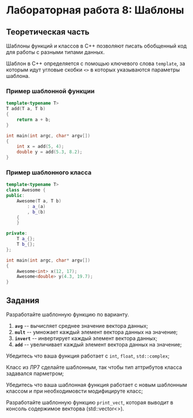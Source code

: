 # Лабораторная работа 8: Шаблоны

## Теоретическая часть

Шаблоны функций и классов в C++ позволяют писать обобщенный код для работы с разными типами данных.

Шаблон в C++ определяется с помощью ключевого слова `template`,
за которым идут угловые скобки `<>` в которых указываются параметры шаблона.

### Пример шаблонной функции
```cpp
template<typename T>
T add(T a, T b)
{
    return a + b;
}

int main(int argc, char* argv[])
{
    int x = add(5, 4);
    double y = add(5.3, 8.2);
}
```

### Пример шаблонного класса
```cpp
template<typename T>
class Awesome {
public:
    Awesome(T a, T b)
        : a_(a)
        , b_(b)
    {
    }

private:
    T a_{};
    T b_{};
};

int main(int argc, char* argv[])
{
    Awesome<int> x(12, 17);
    Awesome<double> y(4.3, 19.7);
}
```

## Задания

Разработайте шаблонную функцию по варианту.

1) **`avg`** -- вычисляет среднее значение вектора данных;
2) **`mult`** -- умножает каждый элемент вектора данных на значение;
3) **`invert`** -- инвертирует каждый элемент вектора данных;
4) **`add`** -- увеличивает каждый элемент вектора данных на значение;

Убедитесь что ваша функция работает с `int`, `float`, `std::complex`;

Класс из ЛР7 сделайте шаблонным, так чтобы тип аттрибутов класса задавался парметром;

Убедитесь что ваша шаблонная функция работает с новым шаблонным классом и при необходимовсти модифицируте класс;

Разработайте шаблонную функцию `print_vect`, которая выводит в консоль содержимое векторва (std::vector<>).

